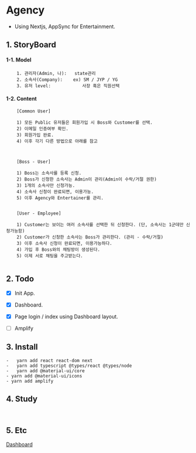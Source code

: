 #  Agency
- Using Nextjs, AppSync for Entertainment.


## 1. StoryBoard

#### 1-1. Model
```
	1. 관리자(Admin, 나):	state관리
	2. 소속사(Company):  	ex) SM / JYP / YG
	3. 유저 level:			사장 혹은 직원선택
```

#### 1-2.  Content
```
	[Common User]
	
	1) 모든 Public 유저들은 회원가입 시 Boss와 Customer를 선택.
	2) 이메일 인증여부 확인.
	3) 회원가입 완료.
	4) 이후 각기 다른 방법으로 아래를 참고
	
	
	
	[Boss - User]
	
	1) Boss는 소속사를 등록 신청.
	2) Boss가 신청한 소속사는 Admin이 관리(Admin이 수락/거절 권한)
	3) 1개의 소속사만 신청가능.
	4) 소속사 신청이 완료되면, 이용가능.
	5) 이후 Agency와 Entertainer를 관리.

  
	[User - Employee]
	
	1) Customer는 보이는 여러 소속사를 선택한 뒤 신청한다. (단, 소속사는 1군데만 신청가능함)
	2) Customer가 신청한 소속사는 Boss가 관리한다. (관리 - 수락/거절)
	3) 이후 소속사 신청이 완료되면, 이용가능하다.
	4) 가입 후 Boss와의 채팅방이 생성된다.
	5) 이제 서로 채팅을 주고받는다.
	
```
  
  
## 2. Todo
- [x] Init App.
- [x] Dashboard.
- [x] Page login / index using Dashboard layout.
- [ ] Amplify


## 3. Install
```
-	yarn add react react-dom next 
-	yarn add typescript @types/react @types/node
-	yarn add @material-ui/core
- yarn add @material-ui/icons
- yarn add amplify

```

## 4. Study
```
	
```


## 5. Etc
[Dashboard](https://github.com/mui-org/material-ui/blob/master/docs/src/pages/getting-started/templates/dashboard/Dashboard.js)
```

```
